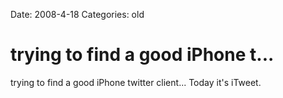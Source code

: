 Date: 2008-4-18
Categories: old

# trying to find a good iPhone t...

trying to find a good iPhone twitter client... Today it's iTweet.
